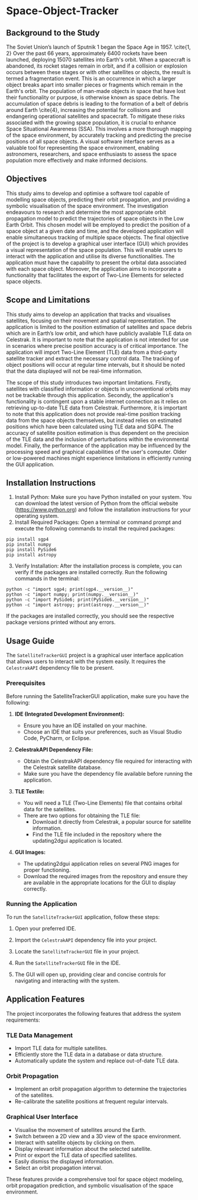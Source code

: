 # Space-Object-Tracker

## Background to the Study
The Soviet Union’s launch of Sputnik 1 began the Space Age in 1957. \cite{1, 2} Over the past 66 years, approximately 6400 rockets have been launched, deploying 15070 satellites into Earth's orbit. When a spacecraft is abandoned, its rocket stages remain in orbit, and if a collision or explosion occurs between these stages or with other satellites or objects, the result is termed a fragmentation event. This is an occurrence in which a larger object breaks apart into smaller pieces or fragments which remain in the Earth's orbit. The population of man-made objects in space that have lost their functionality or purpose, is otherwise known as space debris. The accumulation of space debris is leading to the formation of a belt of debris around Earth \cite{4}, increasing the potential for collisions and endangering operational satellites and spacecraft. To mitigate these risks associated with the growing space population, it is crucial to enhance Space Situational Awareness (SSA). This involves a more thorough mapping of the space environment, by accurately tracking and predicting the precise positions of all space objects. A visual software interface serves as a valuable tool for representing the space environment, enabling astronomers, researchers, and space enthusiasts to assess the space population more effectively and make informed decisions.

## Objectives
This study aims to develop and optimise a software tool capable of modelling space objects, predicting their orbit propagation, and providing a symbolic visualisation of the space environment. The investigation endeavours to research and determine the most appropriate orbit propagation model to predict the trajectories of space objects in the Low Earth Orbit.   This chosen model will be employed to predict the position of a space object at a given date and time, and the developed application will enable simultaneous tracking of multiple space objects. The final objective of the project is to develop a graphical user interface (GUI) which provides a visual representation of the space population. This will enable users to interact with the application and utilise its diverse functionalities. The application must have the capability to present the orbital data associated with each space object. Moreover, the application aims to incorporate a functionality that facilitates the export of Two-Line Elements for selected space objects.

## Scope and Limitations
This study aims to develop an application that tracks and visualises satellites, focusing on their movement and spatial representation. The application is limited to the position estimation of satellites and space debris which are in Earth’s low orbit, and which have publicly available TLE data on Celestrak. It is important to note that the application is not intended for use in scenarios where precise position accuracy is of critical importance. The application will import Two-Line Element (TLE) data from a third-party satellite tracker and extract the necessary control data. The tracking of object positions will occur at regular time intervals, but it should be noted that the data displayed will not be real-time information.

The scope of this study introduces two important limitations. Firstly, satellites with classified information or objects in unconventional orbits may not be trackable through this application. Secondly, the application's functionality is contingent upon a stable internet connection as it relies on retrieving up-to-date TLE data from Celestrak. Furthermore, it is important to note that this application does not provide real-time position tracking data from the space objects themselves, but instead relies on estimated positions which have been calculated using TLE data and SGP4. The accuracy of satellite position estimation is thus dependent on the precision of the TLE data and the inclusion of perturbations within the environmental model. Finally, the performance of the application may be influenced by the processing speed and graphical capabilities of the user's computer. Older or low-powered machines might experience limitations in efficiently running the GUI application.

## Installation Instructions
1. Install Python: Make sure you have Python installed on your system. You can download the latest version of Python from the official website (https://www.python.org) and follow the installation instructions for your operating system.
2. Install Required Packages: Open a terminal or command prompt and execute the following commands to install the required packages:

```
pip install sgp4
pip install numpy
pip install PySide6
pip install astropy
```
3. Verify Installation: After the installation process is complete, you can verify if the packages are installed correctly. Run the following commands in the terminal:

```
python -c "import sgp4; print(sgp4.__version__)"
python -c "import numpy; print(numpy.__version__)"
python -c "import PySide6; print(PySide6.__version__)"
python -c "import astropy; print(astropy.__version__)"
```

If the packages are installed correctly, you should see the respective package versions printed without any errors.
## Usage Guide
The `SatelliteTrackerGUI` project is a graphical user interface application that allows users to interact with the system easily. It requires the `CelestrakAPI` dependency file to be present.
### Prerequisites

Before running the SatelliteTrackerGUI application, make sure you have the following:

1. **IDE (Integrated Development Environment):**
   - Ensure you have an IDE installed on your machine.
   - Choose an IDE that suits your preferences, such as Visual Studio Code, PyCharm, or Eclipse.

2. **CelestrakAPI Dependency File:**
   - Obtain the CelestrakAPI dependency file required for interacting with the Celestrak satellite database.
   - Make sure you have the dependency file available before running the application.

3. **TLE Textile:**
   - You will need a TLE (Two-Line Elements) file that contains orbital data for the satellites.
   - There are two options for obtaining the TLE file:
     - Download it directly from Celestrak, a popular source for satellite information.
     - Find the TLE file included in the repository where the updating2dgui application is located.

4. **GUI Images:**
   - The updating2dgui application relies on several PNG images for proper functioning.
   - Download the required images from the repository and ensure they are available in the appropriate locations for the GUI to display correctly.


### Running the Application

To run the `SatelliteTrackerGUI` application, follow these steps:

1. Open your preferred IDE.

2. Import the `CelestrakAPI` dependency file into your project.

3. Locate the `SatelliteTrackerGUI` file in your project.

4. Run the `SatelliteTrackerGUI` file in the IDE.

5. The GUI will open up, providing clear and concise controls for navigating and interacting with the system.

## Application Features

The project incorporates the following features that address the system requirements:

### TLE Data Management

- Import TLE data for multiple satellites.
- Efficiently store the TLE data in a database or data structure.
- Automatically update the system and replace out-of-date TLE data.

### Orbit Propagation

- Implement an orbit propagation algorithm to determine the trajectories of the satellites.
- Re-calibrate the satellite positions at frequent regular intervals.

### Graphical User Interface

- Visualise the movement of satellites around the Earth.
- Switch between a 2D view and a 3D view of the space environment.
- Interact with satellite objects by clicking on them.
- Display relevant information about the selected satellite.
- Print or export the TLE data of specified satellites.
- Easily dismiss the displayed information.
- Select an orbit propagation interval.

These features provide a comprehensive tool for space object modeling, orbit propagation prediction, and symbolic visualisation of the space environment.



